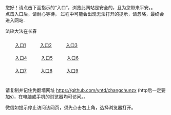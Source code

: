 您好！请点击下面指示的“入口”，浏览此网站是安全的，且为您带来平安。。 <br/>
点击入口后，请耐心等待， 过程中可能会出现无法打开的提示，请忽略，最终会进入网站. </br>

法轮大法在长春<br/>
<div style="padding:10px"><a style="margin:20px" target="_blank" href="https://d1klh8wuzjfc1v.cloudfront.net/2Qpsp?smzjtqxb" id="ccLink1" rel="nofollow">入口1</a> <a target="_blank" style="margin:20px" href="https://d584ja2surls5.cloudfront.net/2Qpsp?mjbobwyh" id="ccLink2" rel="nofollow">入口2</a> <a style="margin:20px" target="_blank" href="https://d24fqihk7iiix0.cloudfront.net/2Qpsp?fcffame" id="ccLink3" rel="nofollow">入口3</a></div>

<div style="padding:10px" ><a style="margin:20px" target="_blank" href="https://d1klh8wuzjfc1v.cloudfront.net/2Qpsp?smzjtqxb" id="ccLink4" rel="nofollow">入口4</a> <a style="margin:20px" href="https://d584ja2surls5.cloudfront.net/2Qpsp?mjbobwyh" target="_blank" id="ccLink5" rel="nofollow">入口5</a> <a style="margin:20px" href="https://d24fqihk7iiix0.cloudfront.net/2Qpsp?fcffame" target="_blank" id="ccLink6" rel="nofollow">入口6</a></div>

<div style="padding:10px"><a style="margin:20px" target="_blank" href="https://d1klh8wuzjfc1v.cloudfront.net/2Qpsp?smzjtqxb" id="ccLink7" rel="nofollow">入口7</a> <a style="margin:20px" href="https://d584ja2surls5.cloudfront.net/2Qpsp?mjbobwyh" target="_blank" id="ccLink8" rel="nofollow">入口8</a> <a style="margin:20px" target="_blank" href="https://d24fqihk7iiix0.cloudfront.net/2Qpsp?fcffame" id="ccLink9" rel="nofollow">入口9</a></div>

<br/>



请复制并记住免翻墙网址 https://github.com/yntd/changchunzx (http后一定要加s)，在电脑或手机的浏览器均可访问。。<br/>

微信如提示停止访问该网页，须先点击右上角，选择浏览器打开。
